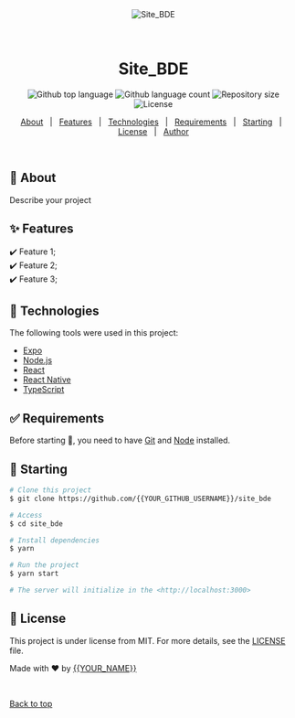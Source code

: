 <div align="center" id="top"> 
  <img src="./.github/app.gif" alt="Site_BDE" />

  &#xa0;

  <!-- <a href="https://site_bde.netlify.app">Demo</a> -->
</div>

<h1 align="center">Site_BDE</h1>

<p align="center">
  <img alt="Github top language" src="https://img.shields.io/github/languages/top/{{YOUR_GITHUB_USERNAME}}/site_bde?color=56BEB8">

  <img alt="Github language count" src="https://img.shields.io/github/languages/count/{{YOUR_GITHUB_USERNAME}}/site_bde?color=56BEB8">

  <img alt="Repository size" src="https://img.shields.io/github/repo-size/{{YOUR_GITHUB_USERNAME}}/site_bde?color=56BEB8">

  <img alt="License" src="https://img.shields.io/github/license/{{YOUR_GITHUB_USERNAME}}/site_bde?color=56BEB8">

  <!-- <img alt="Github issues" src="https://img.shields.io/github/issues/{{YOUR_GITHUB_USERNAME}}/site_bde?color=56BEB8" /> -->

  <!-- <img alt="Github forks" src="https://img.shields.io/github/forks/{{YOUR_GITHUB_USERNAME}}/site_bde?color=56BEB8" /> -->

  <!-- <img alt="Github stars" src="https://img.shields.io/github/stars/{{YOUR_GITHUB_USERNAME}}/site_bde?color=56BEB8" /> -->
</p>

<!-- Status -->

<!-- <h4 align="center"> 
	🚧  Site_BDE 🚀 Under construction...  🚧
</h4> 

<hr> -->

<p align="center">
  <a href="#dart-about">About</a> &#xa0; | &#xa0; 
  <a href="#sparkles-features">Features</a> &#xa0; | &#xa0;
  <a href="#rocket-technologies">Technologies</a> &#xa0; | &#xa0;
  <a href="#white_check_mark-requirements">Requirements</a> &#xa0; | &#xa0;
  <a href="#checkered_flag-starting">Starting</a> &#xa0; | &#xa0;
  <a href="#memo-license">License</a> &#xa0; | &#xa0;
  <a href="https://github.com/{{YOUR_GITHUB_USERNAME}}" target="_blank">Author</a>
</p>

<br>

## :dart: About ##

Describe your project

## :sparkles: Features ##

:heavy_check_mark: Feature 1;\
:heavy_check_mark: Feature 2;\
:heavy_check_mark: Feature 3;

## :rocket: Technologies ##

The following tools were used in this project:

- [Expo](https://expo.io/)
- [Node.js](https://nodejs.org/en/)
- [React](https://pt-br.reactjs.org/)
- [React Native](https://reactnative.dev/)
- [TypeScript](https://www.typescriptlang.org/)

## :white_check_mark: Requirements ##

Before starting :checkered_flag:, you need to have [Git](https://git-scm.com) and [Node](https://nodejs.org/en/) installed.

## :checkered_flag: Starting ##

```bash
# Clone this project
$ git clone https://github.com/{{YOUR_GITHUB_USERNAME}}/site_bde

# Access
$ cd site_bde

# Install dependencies
$ yarn

# Run the project
$ yarn start

# The server will initialize in the <http://localhost:3000>
```

## :memo: License ##

This project is under license from MIT. For more details, see the [LICENSE](LICENSE.md) file.


Made with :heart: by <a href="https://github.com/{{YOUR_GITHUB_USERNAME}}" target="_blank">{{YOUR_NAME}}</a>

&#xa0;

<a href="#top">Back to top</a>
